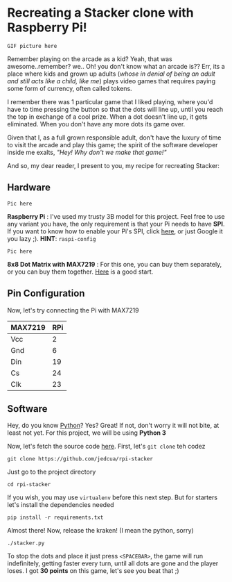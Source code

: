 # Recreating a Stacker clone with Raspberry Pi!

```
GIF picture here
```

Remember playing on the arcade as a kid? Yeah, that was awesome..remember? we.. Oh! you don't know what an arcade is?? Err, its a place where kids and grown up adults (_whose in denial of being an adult and still acts like a child, like me_) plays video games that requires paying some form of currency, often called tokens.

I remember there was 1 particular game that I liked playing, where you'd have to time pressing the button so that the dots will line up, until you reach the top in exchange of a cool prize. When a dot doesn't line up, it gets eliminated. When you don't have any more dots its game over.

Given that I, as a full grown responsible adult, don't have the luxury of time to visit the arcade and play this game; the spirit of the software developer inside me exalts, _"Hey! Why don't we make that game!"_

And so, my dear reader, I present to you, my recipe for recreating Stacker:

## Hardware
```
Pic here
```
**Raspberry Pi** : I've used my trusty 3B model for this project. Feel free to use any variant you have, the only requirement is that your Pi needs to have **SPI**. If you want to know how to enable your Pi's SPI, click [here](https://www.raspberrypi.org/documentation/hardware/raspberrypi/spi/README.md), or just Google it you lazy ;). **HINT**: `raspi-config`

```
Pic here
```
**8x8 Dot Matrix with MAX7219** : For this one, you can buy them separately, or you can buy them together. [Here](https://www.amazon.com/s?k=max7219) is a good start.

## Pin Configuration
Now, let's try connecting the Pi with MAX7219

|MAX7219 |RPi|
|--------|---|
|Vcc     |  2|
|Gnd     |  6|
|Din     | 19|
|Cs      | 24|
|Clk     | 23|


## Software
Hey, do you know [Python](https://www.python.org/)? Yes? Great! If not, don't worry it will not bite, at least not yet. For this project, we will be using **Python 3**

Now, let's fetch the source code [here](https://github.com/jedcua/rpi-stacker). First, let's `git clone` teh codez

```
git clone https://github.com/jedcua/rpi-stacker
```

Just go to the project directory
```
cd rpi-stacker
```

If you wish, you may use `virtualenv` before this next step. But for starters let's install the dependencies needed
```
pip install -r requirements.txt
```

Almost there! Now, release the kraken! (I mean the python, sorry)
```
./stacker.py
```

To stop the dots and place it just press `<SPACEBAR>`, the game will run indefinitely, getting faster every turn, until all dots are gone and the player loses. I got **30 points** on this game, let's see you beat that ;)